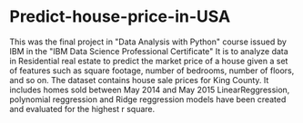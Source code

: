 # Predict-house-price-in-USA
This was the final project  in "Data Analysis with Python" course issued by IBM in the "IBM Data Science Professional Certificate" 
It is to analyze data in Residential real estate to predict the market price of a house given a set of features such as square footage, number of bedrooms, number of floors, and so on.
The dataset contains house sale prices for King County. It includes homes sold between May 2014 and May 2015
LinearReggression, polynomial reggression and Ridge reggression models have been created and evaluated for the highest r square.   
